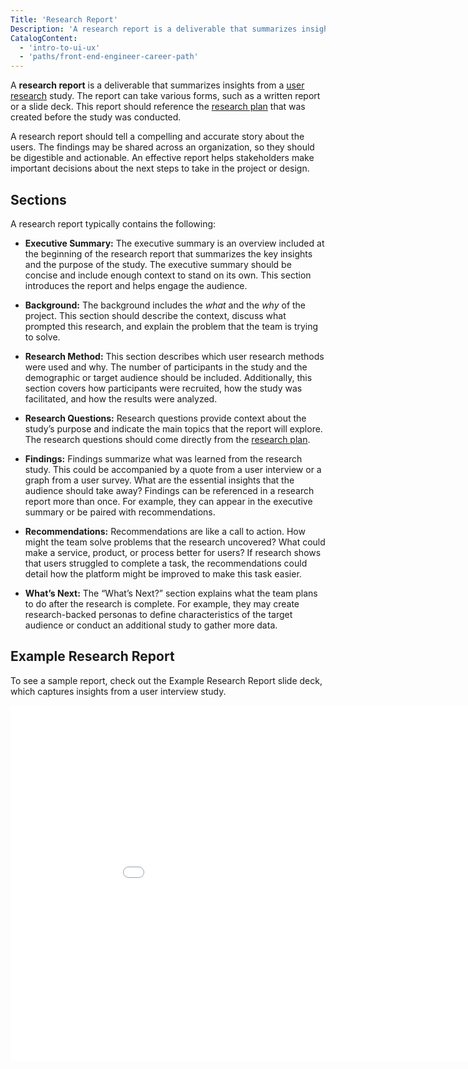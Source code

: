 ```yaml
---
Title: 'Research Report'
Description: 'A research report is a deliverable that summarizes insights from a user research study.'
CatalogContent:
  - 'intro-to-ui-ux'
  - 'paths/front-end-engineer-career-path'
---
```


A **research report** is a deliverable that summarizes insights from a [user research](https://www.codecademy.com/resources/docs/uiux/user-research) study. The report can take various forms, such as a written report or a slide deck. This report should reference the [research plan](https://www.codecademy.com/resources/docs/uiux/research-plan) that was created before the study was conducted.

A research report should tell a compelling and accurate story about the users. The findings may be shared across an organization, so they should be digestible and actionable. An effective report helps stakeholders make important decisions about the next steps to take in the project or design.

## Sections

A research report typically contains the following:

- **Executive Summary:** The executive summary is an overview included at the beginning of the research report that summarizes the key insights and the purpose of the study. The executive summary should be concise and include enough context to stand on its own. This section introduces the report and helps engage the audience.

- **Background:** The background includes the _what_ and the _why_ of the project. This section should describe the context, discuss what prompted this research, and explain the problem that the team is trying to solve.

- **Research Method:** This section describes which user research methods were used and why. The number of participants in the study and the demographic or target audience should be included. Additionally, this section covers how participants were recruited, how the study was facilitated, and how the results were analyzed.

- **Research Questions:** Research questions provide context about the study’s purpose and indicate the main topics that the report will explore. The research questions should come directly from the [research plan](https://www.codecademy.com/resources/docs/uiux/research-plan).

- **Findings:** Findings summarize what was learned from the research study. This could be accompanied by a quote from a user interview or a graph from a user survey. What are the essential insights that the audience should take away? Findings can be referenced in a research report more than once. For example, they can appear in the executive summary or be paired with recommendations.

- **Recommendations:** Recommendations are like a call to action. How might the team solve problems that the research uncovered? What could make a service, product, or process better for users? If research shows that users struggled to complete a task, the recommendations could detail how the platform might be improved to make this task easier.

- **What’s Next:** The “What’s Next?” section explains what the team plans to do after the research is complete. For example, they may create research-backed personas to define characteristics of the target audience or conduct an additional study to gather more data.

## Example Research Report

To see a sample report, check out the Example Research Report slide deck, which captures insights from a user interview study.

<iframe src="media/research-report-example.pdf" frameborder="0" width="960" height="569" allowfullscreen="true" mozallowfullscreen="true" webkitallowfullscreen="true"></iframe>

